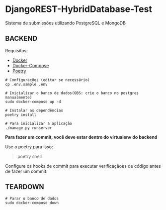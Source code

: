 # DjangoREST-HybridDatabase-Test

Sistema de submissões utilizando PostgreSQL e MongoDB

<h2>BACKEND</h2>

Requisitos:

<ul>
    <li><a href="https://docs.docker.com/engine/install/ubuntu/">Docker</a></li>
    <li><a href="https://docs.docker.com/compose/install/">Docker-Compose</a></li>
    <li><a href="https://python-poetry.org/docs/">Poetry</a></li>
</ul>

```
# Configurações (editar se necessário)
cp .env.sample .env

# Inicializar o banco de dados(OBS: crie o banco no postgres manualmente)
sudo docker-compose up -d

# Instalar as dependências
poetry install

# Para inicializar a aplicação
./manage.py runserver
```

<b>Para fazer um commit, você deve estar dentro do virtualenv do backend</b>

Use o poetry para isso:

<blockquote>poetry shell</blockquote>

Configure os hooks de commit para executar verificaçãoes de código antes de fazer um commit:

<h2>TEARDOWN</h2>

```
# Parar o banco de dados
sudo docker-compose down
```
